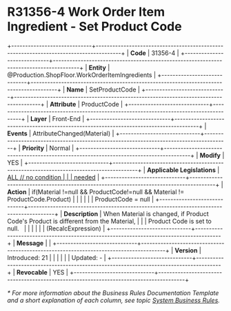﻿---
erp.type: front-end-business-rule
erp.entity: Production.ShopFloor.WorkOrderItemIngredients
---

# R31356-4 Work Order Item Ingredient - Set Product Code
+-----------------------------+---------------------------------------------------------------------------------------+
| **Code**                    | 31356-4                                                                               |
+-----------------------------+---------------------------------------------------------------------------------------+
| **Entity**                  | @Production.ShopFloor.WorkOrderItemIngredients                                                               |
+-----------------------------+---------------------------------------------------------------------------------------+
| **Name**                    | SetProductCode                                                                        |
+-----------------------------+---------------------------------------------------------------------------------------+
| **Attribute**               | ProductCode                                                                           |
+-----------------------------+---------------------------------------------------------------------------------------+
| **Layer**                   | Front-End                                                                             |
+-----------------------------+---------------------------------------------------------------------------------------+
| **Events**                  | AttributeChanged(Material)                                                            |
+-----------------------------+---------------------------------------------------------------------------------------+
| **Priority**                | Normal                                                                                |
+-----------------------------+---------------------------------------------------------------------------------------+
| **Modify**                  | YES                                                                                   |
+-----------------------------+---------------------------------------------------------------------------------------+
| **Applicable Legislations** | [ALL // no condition                                                                  |
|                             | needed](https://confluence.erp.net/display/techdoc/Country+Specific+Functionality)    |
+-----------------------------+---------------------------------------------------------------------------------------+
| **Action**                  | if(Material !=null && ProductCode!=null && Material != ProductCode.Product)           |
|                             |                                                                                       |
|                             | ProductCode = null                                                                    |
+-----------------------------+---------------------------------------------------------------------------------------+
| **Description**             | When Material is changed, if Product Code\'s Product is different from the Material,  |
|                             | Product Code is set to null.                                                          |
|                             |                                                                                       |
|                             | (RecalcExpression)                                                                    |
+-----------------------------+---------------------------------------------------------------------------------------+
| **Message**                 |                                                                                       |
+-----------------------------+---------------------------------------------------------------------------------------+
| **Version**                 | Introduced: 21                                                                        |
|                             |                                                                                       |
|                             | Updated: -                                                                            |
+-----------------------------+---------------------------------------------------------------------------------------+
| **Revocable**               | YES                                                                                   |
+-----------------------------+---------------------------------------------------------------------------------------+

*\* For more information about the Business Rules Documentation Template and a short explanation of each column, see
topic [System Business Rules](../templates/template-description-system-business-rules.md).*

  

  
